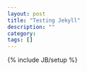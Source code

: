 ```yaml
---
layout: post
title: "Testing Jekyll"
description: ""
category: 
tags: []
---
```

{% include JB/setup %}
